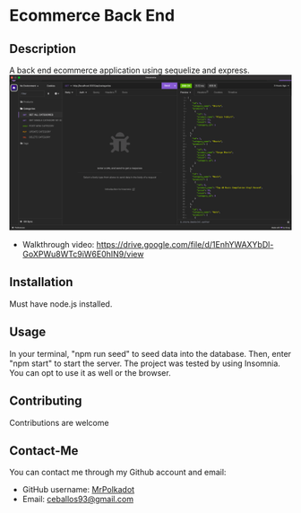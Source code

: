 # Ecommerce Back End

## Description

A back end ecommerce application using sequelize and express.
![insomnia](img/insomnia.png)

* Walkthrough video: https://drive.google.com/file/d/1EnhYWAXYbDl-GoXPWu8WTc9iW6E0hIN9/view


## Installation

Must have node.js installed.

## Usage

In your terminal, "npm run seed" to seed data into the database. Then, enter "npm start" to start the server. The project was tested by using Insomnia. You can opt to use it as well or the browser.

## Contributing

Contributions are welcome

## Contact-Me

You can contact me through my Github account and email:

- GitHub username: [MrPolkadot](github.com/MrPolkadot)
- Email: ceballos93@gmail.com
